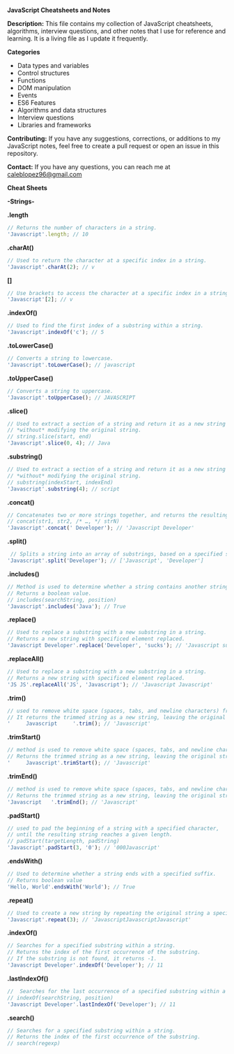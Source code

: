 **JavaScript Cheatsheets and Notes**

**Description:**
This file contains my collection of JavaScript cheatsheets, algorithms, interview questions, and other notes that I use for reference and learning. It is a living file as I update it frequently.

**Categories**
<ul> 
<li>Data types and variables</li>
<li>Control structures</li>
<li>Functions</li>
<li>DOM manipulation</li>
<li>Events</li>
<li>ES6 Features</li>
<li>Algorithms and data structures</li>
<li>Interview questions</li>
<li>Libraries and frameworks</li>
</ul>

**Contributing:**
If you have any suggestions, corrections, or additions to my JavaScript notes, feel free to create a pull request or open an issue in this repository.

**Contact:**
If you have any questions, you can reach me at caleblopez96@gmail.com





**Cheat Sheets**<br>

**-Strings-**<br>

**.length** 
``` js
// Returns the number of characters in a string.
'Javascript'.length; // 10
```
**.charAt()**
``` js
// Used to return the character at a specific index in a string.
'Javascript'.charAt(2); // v
```
**[]**
``` js
// Use brackets to access the character at a specific index in a string.
'Javascript'[2]; // v
```
**.indexOf()**
``` js
// Used to find the first index of a substring within a string.
'Javascript'.indexOf('c'); // 5
```
**.toLowerCase()**
``` js
// Converts a string to lowercase.
'Javascript'.toLowerCase(); // javascript
```
**.toUpperCase()**
``` js
// Converts a string to uppercase.
'Javascript'.toUpperCase(); // JAVASCRIPT
```
**.slice()**
``` js
// Used to extract a section of a string and return it as a new string
// *without* modifying the original string.
// string.slice(start, end)
'Javascript'.slice(0, 4); // Java
```
**.substring()**
``` js
// Used to extract a section of a string and return it as a new string
// *without* modifying the original string.
// substring(indexStart, indexEnd)
'Javascript'.substring(4); // script
```
**.concat()**
``` js
// Concatenates two or more strings together, and returns the resulting concatenated string.
// concat(str1, str2, /* …, */ strN)
'Javascript'.concat(' Developer'); // 'Javascript Developer'
```
**.split()**
``` js
 // Splits a string into an array of substrings, based on a specified separator string or regular expression.
'Javascript'.split('Developer'); // ['Javascript', 'Developer']
```
**.includes()**
``` js
// Method is used to determine whether a string contains another string. 
// Returns a boolean value.
// includes(searchString, position)
'Javascript'.includes('Java'); // True
```
**.replace()**
``` js
// Used to replace a substring with a new substring in a string.
// Returns a new string with specificed element replaced.
'Javascript Developer'.replace('Developer', 'sucks'); // 'Javascript sucks'
```
**.replaceAll()**
``` js
// Used to replace a substring with a new substring in a string.
// Returns a new string with specificed element replaced.
'JS JS'.replaceAll('JS', 'Javascript'); // 'Javascript Javascript'
```
**.trim()**
``` js
// used to remove white space (spaces, tabs, and newline characters) from both ends of a string.
// It returns the trimmed string as a new string, leaving the original string unchanged.
'     Javascript     '.trim(); // 'Javascript'
```
**.trimStart()**
``` js
// method is used to remove white space (spaces, tabs, and newline characters) from the beginning of a string. 
// Returns the trimmed string as a new string, leaving the original string unchanged.
'     Javascript'.trimStart(); // 'Javascript'
```
**.trimEnd()**
``` js
// method is used to remove white space (spaces, tabs, and newline characters) from the end of a string. 
// Returns the trimmed string as a new string, leaving the original string unchanged.
'Javascript   '.trimEnd(); // 'Javascript'
```
**.padStart()**
``` js
// used to pad the beginning of a string with a specified character, 
// until the resulting string reaches a given length.
// padStart(targetLength, padString)
'Javascript'.padStart(3, '0'); // '000Javascript'
```
**.endsWith()**
``` js
// Used to determine whether a string ends with a specified suffix. 
// Returns boolean value
'Hello, World'.endsWith('World'); // True
```
**.repeat()**
``` js
// Used to create a new string by repeating the original string a specified number of times.
'Javascript'.repeat(3); // 'JavascriptJavascriptJavascript'
```
**.indexOf()**
``` js
// Searches for a specified substring within a string.
// Returns the index of the first occurrence of the substring. 
// If the substring is not found, it returns -1.
'Javascript Developer'.indexOf('Developer'); // 11
```
**.lastIndexOf()**
``` js
//  Searches for the last occurrence of a specified substring within a string.
// indexOf(searchString, position)
'Javascript Developer'.lastIndexOf('Developer'); // 11
```
**.search()**
``` js
// Searches for a specified substring within a string.
// Returns the index of the first occurrence of the substring.
// search(regexp)
```
